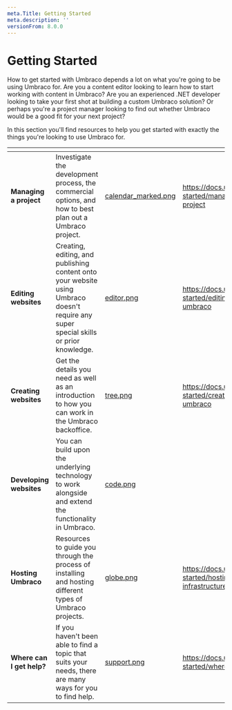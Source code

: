 ```yaml
---
meta.Title: Getting Started
meta.description: ''
versionFrom: 8.0.0
---
```


# Getting Started

How to get started with Umbraco depends a lot on what you're going to be using Umbraco for. Are you a content editor looking to learn how to start working with content in Umbraco? Are you an experienced .NET developer looking to take your first shot at building a custom Umbraco solution? Or perhaps you're a project manager looking to find out whether Umbraco would be a good fit for your next project?

In this section you'll find resources to help you get started with exactly the things you're looking to use Umbraco for.

<table data-card-size="large" data-view="cards"><thead><tr><th></th><th></th><th data-hidden data-card-cover data-type="files"></th><th data-hidden data-card-target data-type="content-ref"></th></tr></thead><tbody><tr><td><strong>Managing a project</strong></td><td>Investigate the development process, the commercial options, and how to best plan out a Umbraco project.</td><td><a href="images/calendar_marked.png">calendar_marked.png</a></td><td><a href="https://docs.umbraco.com/getting-started/managing-an-umbraco-project">https://docs.umbraco.com/getting-started/managing-an-umbraco-project</a></td></tr><tr><td><strong>Editing websites</strong></td><td>Creating, editing, and publishing content onto your website using Umbraco doesn't require any super special skills or prior knowledge.</td><td><a href="images/editor.png">editor.png</a></td><td><a href="https://docs.umbraco.com/getting-started/editing-websites-with-umbraco">https://docs.umbraco.com/getting-started/editing-websites-with-umbraco</a></td></tr><tr><td><strong>Creating websites</strong></td><td>Get the details you need as well as an introduction to how you can work in the Umbraco backoffice.</td><td><a href="images/tree.png">tree.png</a></td><td><a href="https://docs.umbraco.com/getting-started/creating-websites-with-umbraco">https://docs.umbraco.com/getting-started/creating-websites-with-umbraco</a></td></tr><tr><td><strong>Developing websites</strong></td><td>You can build upon the underlying technology to work alongside and extend the functionality in Umbraco.</td><td><a href="images/code.png">code.png</a></td><td></td></tr><tr><td><strong>Hosting Umbraco</strong></td><td>Resources to guide you through the process of installing and hosting different types of Umbraco projects.</td><td><a href="images/globe.png">globe.png</a></td><td><a href="https://docs.umbraco.com/getting-started/hosting-an-umbraco-infrastructure">https://docs.umbraco.com/getting-started/hosting-an-umbraco-infrastructure</a></td></tr><tr><td><strong>Where can I get help?</strong></td><td>If you haven't been able to find a topic that suits your needs, there are many ways for you to find help.</td><td><a href="images/support.png">support.png</a></td><td><a href="https://docs.umbraco.com/getting-started/where-can-i-get-help">https://docs.umbraco.com/getting-started/where-can-i-get-help</a></td></tr></tbody></table>
